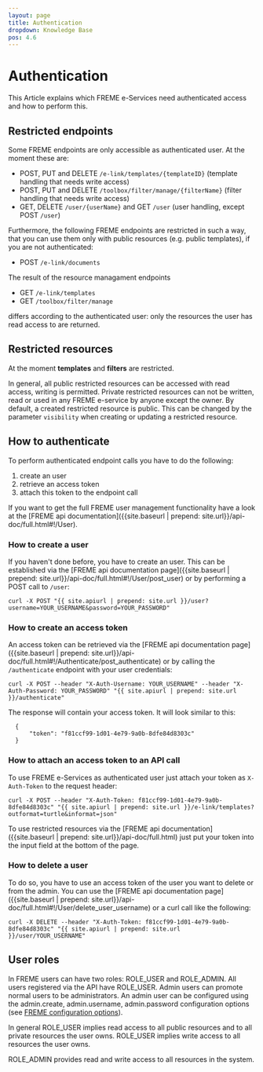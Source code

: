 ```yaml
---
layout: page
title: Authentication
dropdown: Knowledge Base
pos: 4.6
---
```


# Authentication

This Article explains which FREME e-Services need authenticated access and how to perform this.

## Restricted endpoints

Some FREME endpoints are only accessible as authenticated user. At the moment these are:

  * POST, PUT and DELETE `/e-link/templates/{templateID}` (template handling that needs write access)
  * POST, PUT and DELETE `/toolbox/filter/manage/{filterName}` (filter handling that needs write access)
  * GET, DELETE `/user/{userName}` and GET `/user` (user handling, except POST `/user`)

Furthermore, the following FREME endpoints are restricted in such a way, that you can use them only with public resources (e.g. public templates), if you are not authenticated:

  * POST `/e-link/documents`

The result of the resource managament endpoints

  * GET `/e-link/templates`  
  * GET `/toolbox/filter/manage`

differs according to the authenticated user: only the resources the user has read access to are returned.


  
## Restricted resources

At the moment **templates** and **filters** are restricted.

In general, all public restricted resources can be accessed with read access, writing is permitted. Private restricted resources can not be written, read or used in any FREME e-service by anyone except the owner. By default, a created restricted resource is public. This can be changed by the parameter `visibility` when creating or updating a restricted resource.

## How to authenticate

To perform authenticated endpoint calls you have to do the following:

  1. create an user
  2. retrieve an access token
  3. attach this token to the endpoint call
  
If you want to get the full FREME user management functionality have a look at the [FREME api documentation]({{site.baseurl | prepend: site.url}}/api-doc/full.html#!/User). 

### How to create a user

If you haven't done before, you have to create an user. This can be established via the [FREME api documentation page]({{site.baseurl | prepend: site.url}}/api-doc/full.html#!/User/post_user) or by performing a POST call to `/user`:
  
```
curl -X POST "{{ site.apiurl | prepend: site.url }}/user?username=YOUR_USERNAME&password=YOUR_PASSWORD"
```

### How to create an access token

An access token can be retrieved via the [FREME api documentation page]({{site.baseurl | prepend: site.url}}/api-doc/full.html#!/Authenticate/post_authenticate) or by calling the `/authenticate` endpoint with your user credentials:

```
curl -X POST --header "X-Auth-Username: YOUR_USERNAME" --header "X-Auth-Password: YOUR_PASSWORD" "{{ site.apiurl | prepend: site.url }}/authenticate"
```

The response will contain your access token. It will look similar to this:

```
  {
      "token": "f81ccf99-1d01-4e79-9a0b-8dfe84d8303c"
  }
```

### How to attach an access token to an API call

To use FREME e-Services as authenticated user just attach your token as `X-Auth-Token` to the request header:

```
curl -X POST --header "X-Auth-Token: f81ccf99-1d01-4e79-9a0b-8dfe84d8303c" "{{ site.apiurl | prepend: site.url }}/e-link/templates?outformat=turtle&informat=json"
```

To use restricted resources via the [FREME api documentation]({{site.baseurl | prepend: site.url}}/api-doc/full.html) just put your token into the input field at the bottom of the page.

### How to delete a user

To do so, you have to use an access token of the user you want to delete or from the admin.
You can use the [FREME api documentation page]({{site.baseurl | prepend: site.url}}/api-doc/full.html#!/User/delete_user_username) or a curl call like the following:

```
curl -X DELETE --header "X-Auth-Token: f81ccf99-1d01-4e79-9a0b-8dfe84d8303c" "{{ site.apiurl | prepend: site.url }}/user/YOUR_USERNAME"
```

## User roles

In FREME users can have two roles: ROLE_USER and ROLE_ADMIN. All users registered via the API have ROLE_USER. Admin users can promote normal users to be administrators. An admin user can be configured using the admin.create, admin.username, admin.password configuration options (see [FREME configuration options](http://api-dev.freme-project.eu/doc/knowledge-base/configuration-options.html)).

In general ROLE_USER implies read access to all public resources and to all private resources the user owns. ROLE_USER implies write access to all resources the user owns.

ROLE_ADMIN provides read and write access to all resources in the system.
